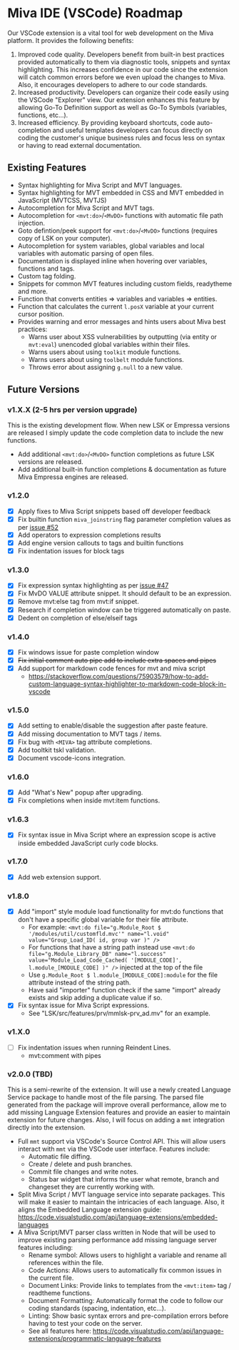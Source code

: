 # Miva IDE (VSCode) Roadmap

Our VSCode extension is a vital tool for web development on the Miva platform. It provides the following benefits:

1. Improved code quality. Developers benefit from built-in best practices provided automatically to them via diagnostic tools, snippets and syntax highlighting. This increases confidence in our code since the extension will catch common errors before we even upload the changes to Miva. Also, it encourages developers to adhere to our code standards.
2. Increased productivity. Developers can organize their code easily using the VSCode "Explorer" view. Our extension enhances this feature by allowing Go-To Definition support as well as Go-To Symbols (variables, functions, etc...).
3. Increased efficiency. By providing keyboard shortcuts, code auto-completion and useful templates developers can focus directly on coding the customer's unique business rules and focus less on syntax or having to read external documentation.

## Existing Features

- Syntax highlighting for Miva Script and MVT languages.
- Syntax highlighting for MVT embedded in CSS and MVT embedded in JavaScript (MVTCSS, MVTJS)
- Autocompletion for Miva Script and MVT tags.
- Autocompletion for `<mvt:do>`/`<MvDO>` functions with automatic file path injection.
- Goto defintion/peek support for `<mvt:do>`/`<MvDO>` functions (requires copy of LSK on your computer).
- Autocompletion for system variables, global variables and local variables with automatic parsing of open files.
- Documentation is displayed inline when hovering over variables, functions and tags.
- Custom tag folding.
- Snippets for common MVT features including custom fields, readytheme and more.
- Function that converts entities => variables and variables => entities.
- Function that calculates the current `l.posX` variable at your current cursor position.
- Provides warning and error messages and hints users about Miva best practices:
	- Warns user about XSS vulnerabilities by outputting (via entity or `mvt:eval`) unencoded global variables within their files.
	- Warns users about using `toolkit` module functions.
	- Warns users about using `toolbelt` module functions.
	- Throws error about assigning `g.null` to a new value.

## Future Versions

### v1.X.X (2-5 hrs per version upgrade)

This is the existing development flow. When new LSK or Empressa versions are released I simply update the code completion data to include the new functions.

- Add additional `<mvt:do>`/`<MvDO>` function completions as future LSK versions are released.
- Add additional built-in function completions & documentation as future Miva Empressa engines are released.

### v1.2.0

- [x] Apply fixes to Miva Script snippets based off developer feedback
- [x] Fix builtin function `miva_joinstring` flag parameter completion values as per [issue #52](https://github.com/mghdotdev/vscode-miva-ide/issues/52)
- [x] Add operators to expression completions results
- [x] Add engine version callouts to tags and builtin functions
- [x] Fix indentation issues for block tags

### v1.3.0

- [x] Fix expression syntax highlighting as per [issue #47](https://github.com/mghdotdev/vscode-miva-ide/issues/47)
- [x] Fix MvDO VALUE attribute snippet. It should default to be an expression.
- [x] Remove mvt:else tag from mvt:if snippet.
- [x] Research if completion window can be triggered automatically on paste.
- [x] Dedent on completion of else/elseif tags

### v1.4.0

- [x] Fix windows issue for paste completion window
- [x] <s>Fix initial comment auto pipe add to include extra spaces and pipes</s>
- [x] Add support for markdown code fences for mvt and miva script
	- https://stackoverflow.com/questions/75903579/how-to-add-custom-language-syntax-highlighter-to-markdown-code-block-in-vscode

### v1.5.0

- [x] Add setting to enable/disable the suggestion after paste feature.
- [x] Add missing documentation to MVT tags / items.
- [x] Fix bug with `<MIVA>` tag attribute completions.
- [x] Add tooltkit tskl validation.
- [x] Document vscode-icons integration.

### v1.6.0

- [x] Add "What's New" popup after upgrading.
- [x] Fix completions when inside mvt:item functions.

### v1.6.3

- [x] Fix syntax issue in Miva Script where an expression scope is active inside embedded JavaScript curly code blocks.

### v1.7.0

- [x] Add web extension support.

### v1.8.0

- [x] Add "import" style module load functionality for mvt:do functions that don't have a specific global variable for their file attribute.
	- For example: `<mvt:do file="g.Module_Root $ '/modules/util/customfld.mvc'" name="l.void" value="Group_Load_ID( id, group var )" />`
	- For functions that have a string path instead use `<mvt:do file="g.Module_Library_DB" name="l.success" value="Module_Load_Code_Cached( '[MODULE_CODE]', l.module_[MODULE_CODE] )" />` injected at the top of the file
	- Use `g.Module_Root $ l.module_[MODULE_CODE]:module` for the file attribute instead of the string path.
	- Have said "importer" function check if the same "import" already exists and skip adding a duplicate value if so.
- [x] Fix syntax issue for Miva Script expressions.
	- See "LSK/src/features/prv/mmlsk-prv_ad.mv" for an example.

### v1.X.0

- [ ] Fix indentation issues when running Reindent Lines.
	- mvt:comment with pipes

### v2.0.0 (TBD)

This is a semi-rewrite of the extension. It will use a newly created Language Service package to handle most of the file parsing. The parsed file generated from the package will improve overall performance, allow me to add missing Language Extension features and provide an easier to maintain extension for future changes. Also, I will focus on adding a `mmt` integration directly into the extension.

- Full `mmt` support via VSCode's Source Control API. This will allow users interact with `mmt` via the VSCode user interface. Features include:
	- Automatic file diffing.
	- Create / delete and push branches.
	- Commit file changes and write notes.
	- Status bar widget that informs the user what remote, branch and changeset they are currently working with.
- Split Miva Script / MVT language service into separate packages. This will make it easier to maintain the intricacies of each language. Also, it aligns the Embedded Language extension guide: https://code.visualstudio.com/api/language-extensions/embedded-languages
- A Miva Script/MVT parser class written in Node that will be used to improve existing parsing performance add missing language server features including:
	- Rename symbol: Allows users to highlight a variable and rename all references within the file.
	- Code Actions: Allows users to automatically fix common issues in the current file.
	- Document Links: Provide links to templates from the `<mvt:item>` tag / readtheme functions.
	- Document Formatting: Automatically format the code to follow our coding standards (spacing, indentation, etc...).
	- Linting: Show basic syntax errors and pre-compilation errors before having to test your code on the server.
	- See all features here: https://code.visualstudio.com/api/language-extensions/programmatic-language-features